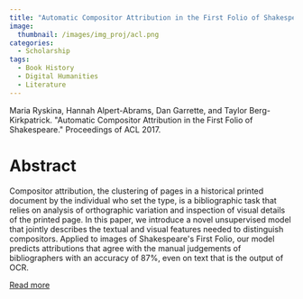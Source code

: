 ```yaml
---
title: "Automatic Compositor Attribution in the First Folio of Shakespeare "
image: 
  thumbnail: /images/img_proj/acl.png
categories:
  - Scholarship
tags:
  - Book History
  - Digital Humanities
  - Literature
---
```


Maria Ryskina, Hannah Alpert-Abrams, Dan Garrette, and Taylor Berg-Kirkpatrick. "Automatic Compositor Attribution in the First Folio of Shakespeare." Proceedings of ACL 2017.

# Abstract

Compositor attribution, the clustering of pages in a historical printed document by the individual who set the type, is a bibliographic task that relies on analysis of orthographic variation and inspection of visual details of the printed page. In this paper, we introduce a novel unsupervised model that jointly describes the textual and visual features needed to distinguish compositors. Applied to images of Shakespeare's First Folio, our model predicts attributions that agree with the manual judgements of bibliographers with an accuracy of 87%, even on text that is the output of OCR. 

[Read more](https://arxiv.org/abs/1704.07875)